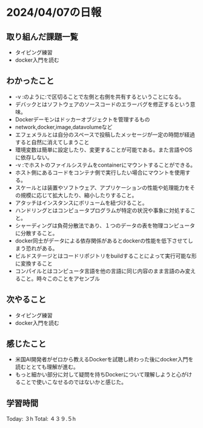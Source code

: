 # 2024/04/07の日報
## 取り組んだ課題一覧
* タイピング練習
* docker入門を読む
## わかったこと
* -v <HOST PATH>:<CONTAINER PATH>のように:で区切ることで左側と右側を共有するということになる。
*  デバックとはソフトウェアのソースコードのエラーバグを修正するという意味。
*  Dockerデーモンはドッカーオブジェクトを管理するもの
  *  network,docker,image,datavolumeなど
* エフェメラルとは自分のスペースで投稿したメッセージが一定の時間が経過すると自然に消えてしまうこと
* 環境変数は簡単に設定したり、変更することが可能である。また言語やOSに依存しない。
* -v <host>:<container>でホストのファイルシステムをcontainerにマウントすることができる。
 * ホスト側にあるコードをコンテナ側で実行したい場合にマウントを使用する。
* スケールとは装置やソフトウェア、アプリケーションの性能や処理能力をその規模に応じて拡大したり、縮小したりすること。
* アタッチはインスタンスにボリュームを紐づけること。
* ハンドリングとはコンピュータプログラムが特定の状況や事象に対処すること。
* シャーディングは負荷分散法であり、１つのデータの表を物理コンピュータに分散すること。
* docker同士がデータによる依存関係があるとdockerの性能を低下させてしまう恐れがある。
* ビルドステージとはコードリポジトリをbuildすることによって実行可能な形に変換すること
* コンパイルとはコンピュータ言語を他の言語に同じ内容のまま言語のみ変えること。時々このことをアセンブル
## 次やること
* タイピング練習
* docker入門を読む
## 感じたこと
* 米国AI開発者がゼロから教えるDockerを試聴し終わった後にdocker入門を読むととても理解が進む。
* もっと細かい部分に対して疑問を持ちDockerについて理解しようと心がけることで使いこなせるのではないかと感じた。
##  学習時間
Today: ３h
Total: ４３９.５h
